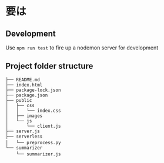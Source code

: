# 要は

## Development
Use `npm run test` to fire up a nodemon server for development


## Project folder structure
```
├── README.md 
├── index.html  
├── package-lock.json
├── package.json
├── public
│   ├── css
│   │   └── index.css
│   ├── images
│   └── js
│       └── client.js
├── server.js
├── serverless
│   └── preprocess.py　
└── summarizer
    └── summarizer.js　
```

